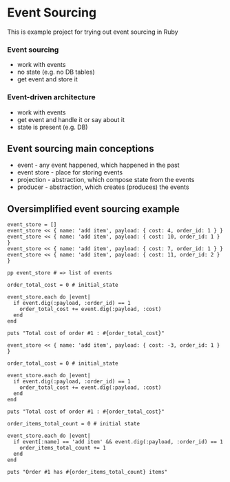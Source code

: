 # Event Sourcing

This is example project for trying out event sourcing in Ruby

### Event sourcing
* work with events
* no state (e.g. no DB tables)
* get event and store it

### Event-driven architecture
* work with events
* get event and handle it or say about it
* state is present  (e.g. DB)

## Event sourcing main conceptions
* event - any event happened, which happened in the past
* event store - place for storing events
* projection - abstraction, which compose state from the events
* producer - abstraction, which creates (produces) the events

## Oversimplified event sourcing example
```
event_store = []
event_store << { name: 'add item', payload: { cost: 4, order_id: 1 } }
event_store << { name: 'add item', payload: { cost: 10, order_id: 1 } }
event_store << { name: 'add item', payload: { cost: 7, order_id: 1 } }
event_store << { name: 'add item', payload: { cost: 11, order_id: 2 } }

pp event_store # => list of events

order_total_cost = 0 # initial_state

event_store.each do |event|
  if event.dig(:payload, :order_id) == 1
    order_total_cost += event.dig(:payload, :cost)
  end
end

puts "Total cost of order #1 : #{order_total_cost}"

event_store << { name: 'add item', payload: { cost: -3, order_id: 1 } }

order_total_cost = 0 # initial_state

event_store.each do |event|
  if event.dig(:payload, :order_id) == 1
    order_total_cost += event.dig(:payload, :cost)
  end
end

puts "Total cost of order #1 : #{order_total_cost}"

order_items_total_count = 0 # initial state

event_store.each do |event|
  if event[:name] == 'add item' && event.dig(:payload, :order_id) == 1
    order_items_total_count += 1
  end
end

puts "Order #1 has #{order_items_total_count} items"

```
